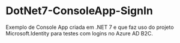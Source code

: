 # DotNet7-ConsoleApp-SignIn
Exemplo de Console App criada em .NET 7 e que faz uso do projeto Microsoft.Identity para testes com logins no Azure AD B2C.
